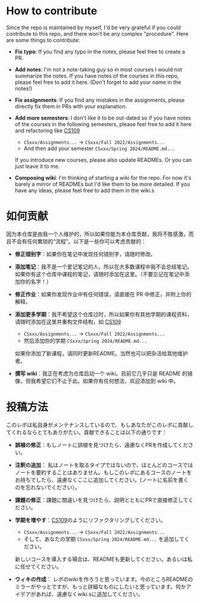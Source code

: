 # How to contribute

Since the repo is maintained by myself, I'd be very grateful if you could contribute to this repo, and there won't be any complex "procedure". Here are some things to contribute:

- **Fix typo**: If you find any typo in the notes, please feel free to create a PR.

- **Add notes**: I'm not a note-taking guy so in most courses I would not summarize the notes. If you have notes of the courses in this repo, please feel free to add it here. (Don't forget to add your name in the notes!)

- **Fix assignments**: If you find any mistakes in the assignments, please directly fix them in PRs with your explanation.

- **Add more semesters**: I don't like it to be out-dated so if you have notes of the courses in the following semesters, please feel free to add it here and refactoring like [CS109](./CS109%20Intro%20to%20Programming%20in%20Java/)
    + `CSxxx/Assignments...` -> `CSxxx/Fall 2022/Assignments...`
    + And then add your semester `CSxxx/Spring 2024/README.md...`
    
    If you introduce new courses, please also update READMEs. Or you can just leave it to me.
    
- **Composing wiki**: I'm thinking of starting a wiki for the repo. For now it's barely a mirror of READMEs but I'd like them to be more detailed. If you have any ideas, please feel free to add them in the wiki.s


# 如何贡献

因为本仓库是由我一个人维护的，所以如果你能为本仓库贡献，我将不胜感激，而且不会有任何繁琐的“流程”。以下是一些你可以考虑贡献的：

- **修正错别字**：如果你在笔记中发现任何错别字，请随时修改。
- **添加笔记**：我不是一个爱记笔记的人，所以在大多数课程中我不会总结笔记。如果你有这个仓库中课程的笔记，请随时添加在这里。（不要忘记在笔记中添加你的名字！）
- **修正作业**：如果你发现作业中有任何错误，请直接在 PR 中修正，并附上你的解释。
- **添加更多学期**：我不希望这个仓库过时，所以如果你有其他学期的课程资料，请随时添加在这里并重构文件结构，如 [CS109](./CS109%20Intro%20to%20Programming%20in%20Java/)
    
    + `CSxxx/Assignments...` -> `CSxxx/Fall 2022/Assignments...`
    + 然后添加你的学期 `CSxxx/Spring 2024/README.md...`
    
    如果你添加了新课程，请同时更新README。当然也可以把杂活给其他维护者。
- **撰写 wiki**：我正在考虑为仓库启动一个 wiki。目前它几乎只是 README 的镜像，但我希望它们不止于此。如果你有任何想法，欢迎添加到 wiki 中。


# 投稿方法 

このレポは私自身がメンテナンスしているので、もしあなたがこのレポに貢献してくれるならとてもありがたい。貢献できることは以下の通りです：

- **誤植の修正**：もしノートに誤植を見つけたら、遠慮なくPRを作成してください。

- **注釈の追加**： 私はノートを取るタイプではないので、ほとんどのコースではノートを要約することはありません。もしこのレポにあるコースのノートをお持ちでしたら、遠慮なくここに追加してください。(ノートに名前を書くのを忘れないでください）。

- **課題の修正**：課題に間違いを見つけたら、説明とともにPRで直接修正してください。

- **学期を増やす**：[CS109](./CS109%20Intro%20to%20Programming%20in%20Java/)のようにリファクタリングしてください。
    + `CSxxx/Assignments...` -> `CSxxx/Fall 2022/Assignments...`
    + そして、あなたの学期 `CSxxx/Spring 2024/README.md...` を追加してください。
    
    新しいコースを導入する場合は、READMEも更新してください。あるいは私に任せてください。
    
- **ウィキの作成**： レポのwikiを作ろうと思っています。今のところREADMEのミラーがやっとですが、もっと詳細なものにしたいと思っています。何かアイデアがあれば、遠慮なくwiki.sに追加してください。
